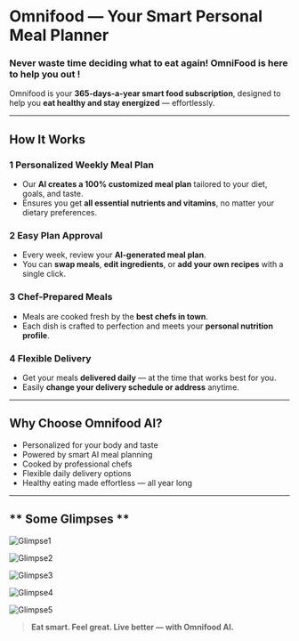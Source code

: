 # **Omnifood — Your Smart Personal Meal Planner**

### Never waste time deciding what to eat again! OmniFood is here to help you out !

Omnifood is your **365-days-a-year smart food subscription**, designed to help you **eat healthy and stay energized** — effortlessly.

---

## **How It Works**

### 1️ **Personalized Weekly Meal Plan**

- Our **AI creates a 100% customized meal plan** tailored to your diet, goals, and taste.
- Ensures you get **all essential nutrients and vitamins**, no matter your dietary preferences.

### 2️ **Easy Plan Approval**

- Every week, review your **AI-generated meal plan**.
- You can **swap meals**, **edit ingredients**, or **add your own recipes** with a single click.

### 3️ **Chef-Prepared Meals**

- Meals are cooked fresh by the **best chefs in town**.
- Each dish is crafted to perfection and meets your **personal nutrition profile**.

### 4️ **Flexible Delivery**

- Get your meals **delivered daily** — at the time that works best for you.
- Easily **change your delivery schedule or address** anytime.

---

## **Why Choose Omnifood AI?**

- Personalized for your body and taste
- Powered by smart AI meal planning
- Cooked by professional chefs
- Flexible daily delivery options
- Healthy eating made effortless — all year long

---

## ** Some Glimpses **

![Glimpse1](img/glimpses/Screenshot%202025-10-04%20at%2010.26.38 PM.png)

![Glimpse2](img/glimpses/Screenshot%202025-10-04%20at%2010.26.53 PM.png)

![Glimpse3](img/glimpses/Screenshot%202025-10-04%20at%2010.27.03 PM.png)

![Glimpse4](img/glimpses/Screenshot%202025-10-04%20at%2010.27.12 PM.png)

![Glimpse5](img/glimpses/Screenshot%202025-10-04%20at%2010.28.11 PM.png)

> **Eat smart. Feel great. Live better — with Omnifood AI.**
